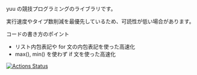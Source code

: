 yuu の競技プログラミングのライブラリです。

実行速度やタイプ数削減を最優先しているため、可読性が低い場合があります。

コードの書き方のポイント
* リスト内包表記や for 文の内包表記を使った高速化
* max(), min() を使わず if 文を使った高速化

[![Actions Status](https://github.com/yu-0811/competitive-programming-library/workflows/verify/badge.svg)](https://github.com/yu-0811/competitive-programming-library/actions) 